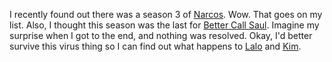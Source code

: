 I recently found out there was a season 3 of <a href="https://en.wikipedia.org/wiki/Narcos_(season_3)">Narcos</a>. Wow. That goes on my list. Also, I thought this season was the last for <a href="https://en.wikipedia.org/wiki/Better_Call_Saul_(season_5)">Better Call Saul</a>. Imagine my surprise when I got to the end, and nothing was resolved. Okay, I'd better survive this virus thing so I can find out what happens to <a href="https://en.wikipedia.org/wiki/Lalo_Salamanca">Lalo</a> and <a href="https://www.digitalspy.com/tv/ustv/a32248797/better-call-saul-stars-why-kim-isnt-in-breaking-bad/">Kim</a>. 
